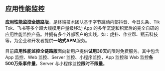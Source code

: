 ## 应用性能监控

**应用性能监控全链路版**，是终端技术团队基于字节跳动内部抖音、今日头条、Tik Tok、飞书等多个超大规模用户量级移动 App 的多年沉淀和积累后的完全自研的应用性能监控产品。并拥有多个外部客户的实践，如：虎扑、作业帮、甄云科技等，为企业和开发者提供**一站式APM**服务。

目前**应用性能监控全链路版**面向新用户提供**试用30天**的限时免费服务。其中包含 App 监控、Web 监控、Server 监控、小程序监控，App 监控和 Web 监控**各 500万条事件量**，Server 与小程序监控**限时不限量**。

